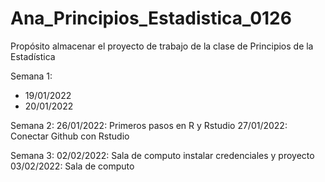 # Ana_Principios_Estadistica_0126
Propósito almacenar el proyecto de trabajo de la clase de Principios de la Estadística

Semana 1:
+ 19/01/2022
+ 20/01/2022

Semana 2:
26/01/2022: Primeros pasos en R y Rstudio
27/01/2022: Conectar Github con Rstudio

Semana 3:
02/02/2022: Sala de computo instalar credenciales y proyecto
03/02/2022: Sala de computo 